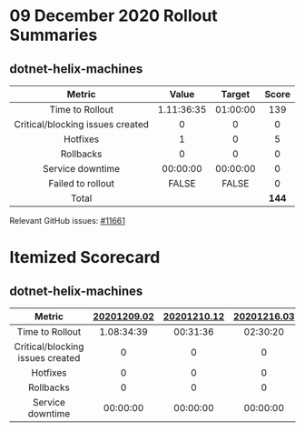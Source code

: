 # 09 December 2020 Rollout Summaries

## dotnet-helix-machines

|              Metric              |   Value  |  Target  |   Score   |
|:--------------------------------:|:--------:|:--------:|:---------:|
| Time to Rollout                  | 1.11:36:35 | 01:00:00 |     139     |
| Critical/blocking issues created |     0    |    0     |     0     |
| Hotfixes                         |     1    |    0     |     5     |
| Rollbacks                        |     0    |    0     |     0     |
| Service downtime                 | 00:00:00 | 00:00:00 |     0     |
| Failed to rollout                |   FALSE  |   FALSE  |     0     |
| Total                            |          |          |   **144**   |

Relevant GitHub issues: [#11661](https://github.com/dotnet/core-eng/issues/11661)
# Itemized Scorecard

## dotnet-helix-machines

| Metric | [20201209.02](https://dev.azure.com/dnceng/7ea9116e-9fac-403d-b258-b31fcf1bb293/_build/results?buildId=914301) | [20201210.12](https://dev.azure.com/dnceng/7ea9116e-9fac-403d-b258-b31fcf1bb293/_build/results?buildId=916909) | [20201216.03](https://dev.azure.com/dnceng/7ea9116e-9fac-403d-b258-b31fcf1bb293/_build/results?buildId=923484) |
|:-----:|:-----:|:-----:|:-----:|
| Time to Rollout | 1.08:34:39 | 00:31:36 | 02:30:20 |
| Critical/blocking issues created | 0 | 0 | 0 |
| Hotfixes | 0 | 0 | 0 |
| Rollbacks | 0 | 0 | 0 |
| Service downtime | 00:00:00 | 00:00:00 | 00:00:00 |

